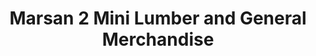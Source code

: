 ---
title: "Marsan 2 Mini Lumber and General Merchandise"
url: /imus/marsan-2-mini-lumber-and-general-merchandise/
shop: trade
---